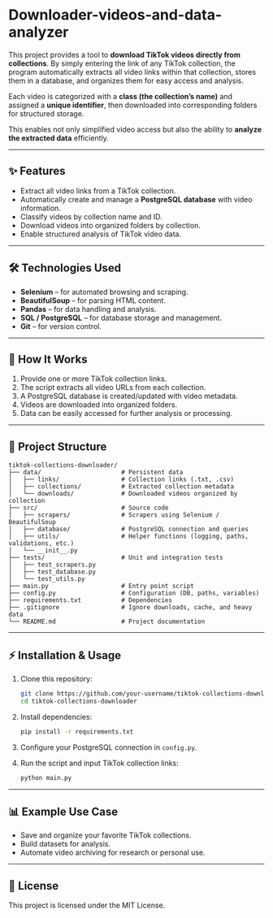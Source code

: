 # Downloader-videos-and-data-analyzer

This project provides a tool to **download TikTok videos directly from collections**. By simply entering the link of any TikTok collection, the program automatically extracts all video links within that collection, stores them in a database, and organizes them for easy access and analysis.

Each video is categorized with a **class (the collection’s name)** and assigned a **unique identifier**, then downloaded into corresponding folders for structured storage.

This enables not only simplified video access but also the ability to **analyze the extracted data** efficiently.

---

## ✨ Features

* Extract all video links from a TikTok collection.
* Automatically create and manage a **PostgreSQL database** with video information.
* Classify videos by collection name and ID.
* Download videos into organized folders by collection.
* Enable structured analysis of TikTok video data.

---

## 🛠️ Technologies Used

* **Selenium** – for automated browsing and scraping.
* **BeautifulSoup** – for parsing HTML content.
* **Pandas** – for data handling and analysis.
* **SQL / PostgreSQL** – for database storage and management.
* **Git** – for version control.

---

## 🚀 How It Works

1. Provide one or more TikTok collection links.
2. The script extracts all video URLs from each collection.
3. A PostgreSQL database is created/updated with video metadata.
4. Videos are downloaded into organized folders.
5. Data can be easily accessed for further analysis or processing.

---

## 📂 Project Structure

```
tiktok-collections-downloader/
├── data/                      # Persistent data
│   ├── links/                 # Collection links (.txt, .csv)
│   ├── collections/           # Extracted collection metadata
│   └── downloads/             # Downloaded videos organized by collection
├── src/                       # Source code
│   ├── scrapers/              # Scrapers using Selenium / BeautifulSoup
│   ├── database/              # PostgreSQL connection and queries
│   ├── utils/                 # Helper functions (logging, paths, validations, etc.)
│   └── __init__.py
├── tests/                     # Unit and integration tests
│   ├── test_scrapers.py
│   ├── test_database.py
│   └── test_utils.py
├── main.py                    # Entry point script
├── config.py                  # Configuration (DB, paths, variables)
├── requirements.txt           # Dependencies
├── .gitignore                 # Ignore downloads, cache, and heavy data
└── README.md                  # Project documentation

```

---

## ⚡ Installation & Usage

1. Clone this repository:

   ```bash
   git clone https://github.com/your-username/tiktok-collections-downloader.git
   cd tiktok-collections-downloader
   ```

2. Install dependencies:

   ```bash
   pip install -r requirements.txt
   ```

3. Configure your PostgreSQL connection in `config.py`.

4. Run the script and input TikTok collection links:

   ```bash
   python main.py
   ```

---

## 📊 Example Use Case

* Save and organize your favorite TikTok collections.
* Build datasets for analysis.
* Automate video archiving for research or personal use.

---

## 📜 License

This project is licensed under the MIT License.

